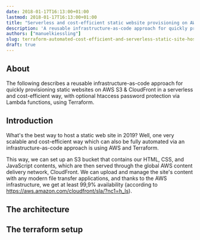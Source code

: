 ```yaml
---
date: 2018-01-17T16:13:00+01:00
lastmod: 2018-01-17T16:13:00+01:00
title: "Serverless and cost-efficient static website provisioning on AWS S3 & CloudFront using Terraform"
description: 'A reusable infrastructure-as-code approach for quickly provisioning static websites on AWS S3 & CloudFront in a serverless and cost-efficient way, with optional htaccess password protection via Lambda functions, using Terraform'
authors: ["manuelkiessling"]
slug: terraform-automated-cost-efficient-and-serverless-static-site-hosting-aws-s3-cloudfront-lambda-htaccess
draft: true
---
```


## About

The following describes a reusable infrastructure-as-code approach for quickly provisioning static websites on AWS S3 & CloudFront in a serverless and cost-efficient way, with optional htaccess password protection via Lambda functions, using Terraform.


## Introduction

What's the best way to host a static web site in 2019? Well, one very scalable and cost-efficient way which can also be fully automated via an infrastructure-as-code approach is using AWS and Terraform.

This way, we can set up an S3 bucket that contains our HTML, CSS, and JavaScript contents, which are then served through the global AWS content delivery network, CloudFront. We can upload and manage the site's content with any modern file transfer applications, and thanks to the AWS infrastructure, we get at least 99,9% availability (according to https://aws.amazon.com/cloudfront/sla/?nc1=h_ls).


## The architecture



## The terraform setup

```hcl-terraform
```
